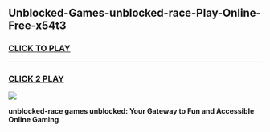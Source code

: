 
## Unblocked-Games-unblocked-race-Play-Online-Free-x54t3
<h3>
<a href="https://premium76.site?title=unblocked-race&ref=26A">CLICK TO PLAY</a></h3>
<hr>

<h3>
<a href="https://premium76.site?title=unblocked-race&ref=26A">CLICK 2 PLAY</a>
  
</h3>

<a href="https://premium76.site?title=unblocked-race&ref=26A"><img src="https://clearcache.store/games.png"></a>


**unblocked-race games unblocked: Your Gateway to Fun and Accessible Online Gaming**
